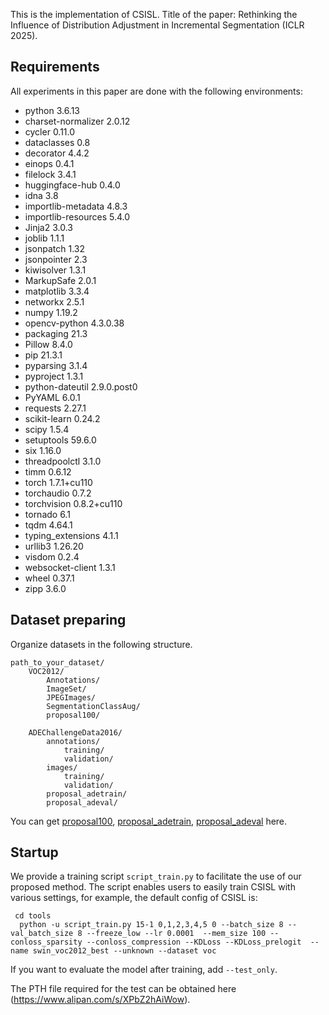 This is the implementation of CSISL. 
Title of the paper: Rethinking the Influence of Distribution Adjustment in Incremental Segmentation (ICLR 2025).

## Requirements
All experiments in this paper are done with the following environments:

- python 3.6.13
- charset-normalizer  2.0.12
- cycler              0.11.0
- dataclasses         0.8
- decorator           4.4.2
- einops              0.4.1
- filelock            3.4.1
- huggingface-hub     0.4.0
- idna                3.8
- importlib-metadata  4.8.3
- importlib-resources 5.4.0
- Jinja2              3.0.3
- joblib              1.1.1
- jsonpatch           1.32
- jsonpointer         2.3
- kiwisolver          1.3.1
- MarkupSafe          2.0.1
- matplotlib          3.3.4
- networkx            2.5.1
- numpy               1.19.2
- opencv-python       4.3.0.38
- packaging           21.3
- Pillow              8.4.0
- pip                 21.3.1
- pyparsing           3.1.4
- pyproject           1.3.1
- python-dateutil     2.9.0.post0
- PyYAML              6.0.1
- requests            2.27.1
- scikit-learn        0.24.2
- scipy               1.5.4
- setuptools          59.6.0
- six                 1.16.0
- threadpoolctl       3.1.0
- timm                0.6.12
- torch               1.7.1+cu110
- torchaudio          0.7.2
- torchvision         0.8.2+cu110
- tornado             6.1
- tqdm                4.64.1
- typing_extensions   4.1.1
- urllib3             1.26.20
- visdom              0.2.4
- websocket-client    1.3.1
- wheel               0.37.1
- zipp                3.6.0

## Dataset preparing

Organize datasets in the following structure.
```
path_to_your_dataset/
    VOC2012/
        Annotations/
        ImageSet/
        JPEGImages/
        SegmentationClassAug/
        proposal100/
        
    ADEChallengeData2016/
        annotations/
            training/
            validation/
        images/
            training/
            validation/
        proposal_adetrain/
        proposal_adeval/
```
You can get [proposal100](https://drive.google.com/file/d/1FxoyVa0I1IEwtW2ykGlNf-JkOYkK80E6/view?usp=sharing), [proposal_adetrain](https://drive.google.com/file/d/1kWfPNhoUnYz0uPuHJUALxiqvVqlCKrwW/view?usp=sharing), [proposal_adeval](https://drive.google.com/file/d/16xNMO4siqJXr5A03ywQDXU0F1Ld5OFtw/view?usp=sharing) here.

## Startup

We provide a training script `script_train.py` to facilitate the use of our proposed method. The script enables users to easily train CSISL with various settings, for example, the default config of CSISL is: 
```
 cd tools 
  python -u script_train.py 15-1 0,1,2,3,4,5 0 --batch_size 8 --val_batch_size 8 --freeze_low --lr 0.0001  --mem_size 100 --conloss_sparsity --conloss_compression --KDLoss --KDLoss_prelogit  --name swin_voc2012_best --unknown --dataset voc 
```
If you want to evaluate the model after training, add `--test_only`.

The PTH file required for the test can be obtained here (https://www.alipan.com/s/XPbZ2hAiWow).



